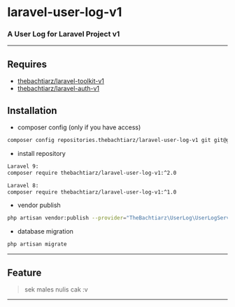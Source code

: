 # laravel-user-log-v1
### A User Log for Laravel Project v1

-------

## Requires
- [thebachtiarz/laravel-toolkit-v1](https://github.com/thebachtiarz/laravel-toolkit-v1/)
- [thebachtiarz/laravel-auth-v1](https://github.com/thebachtiarz/laravel-toolkit-v1/)

## Installation
- composer config (only if you have access)
```bash
composer config repositories.thebachtiarz/laravel-user-log-v1 git git@github.com:thebachtiarz/laravel-user-log-v1.git
```

- install repository
```bash
Laravel 9:
composer require thebachtiarz/laravel-user-log-v1:^2.0

Laravel 8:
composer require thebachtiarz/laravel-user-log-v1:^1.0
```

- vendor publish
``` bash
php artisan vendor:publish --provider="TheBachtiarz\UserLog\UserLogServiceProvider"
```

- database migration
``` bash
php artisan migrate
```

-------
## Feature

> sek males nulis cak :v
-------
